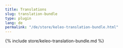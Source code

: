 ```yaml
---
title: Translations
slug: translation-bundle
type: plugin
lang: de
permalink: "/de/store/keleo-translation-bundle.html"
---
```


{% include store/keleo-translation-bundle.md %}
